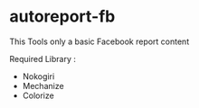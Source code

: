 # autoreport-fb
This Tools only a basic Facebook report content

Required Library :
- Nokogiri
- Mechanize
- Colorize

